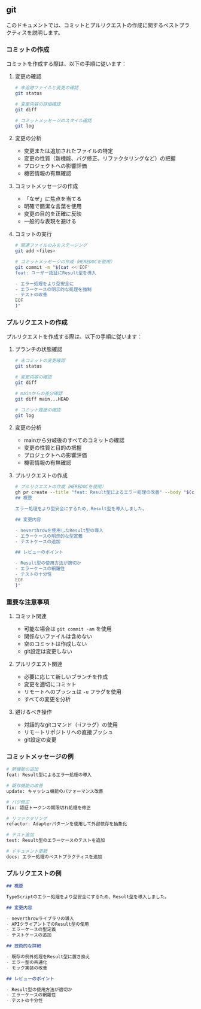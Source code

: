 ## git

このドキュメントでは、コミットとプルリクエストの作成に関するベストプラクティスを説明します。

### コミットの作成

コミットを作成する際は、以下の手順に従います：

1. 変更の確認
   ```bash
   # 未追跡ファイルと変更の確認
   git status

   # 変更内容の詳細確認
   git diff

   # コミットメッセージのスタイル確認
   git log
   ```

2. 変更の分析
   - 変更または追加されたファイルの特定
   - 変更の性質（新機能、バグ修正、リファクタリングなど）の把握
   - プロジェクトへの影響評価
   - 機密情報の有無確認

3. コミットメッセージの作成
   - 「なぜ」に焦点を当てる
   - 明確で簡潔な言葉を使用
   - 変更の目的を正確に反映
   - 一般的な表現を避ける

4. コミットの実行
   ```bash
   # 関連ファイルのみをステージング
   git add <files>

   # コミットメッセージの作成（HEREDOCを使用）
   git commit -m "$(cat <<'EOF'
   feat: ユーザー認証にResult型を導入

   - エラー処理をより型安全に
   - エラーケースの明示的な処理を強制
   - テストの改善
   EOF
   )"
   ```

### プルリクエストの作成

プルリクエストを作成する際は、以下の手順に従います：

1. ブランチの状態確認
   ```bash
   # 未コミットの変更確認
   git status

   # 変更内容の確認
   git diff

   # mainからの差分確認
   git diff main...HEAD

   # コミット履歴の確認
   git log
   ```

2. 変更の分析
   - mainから分岐後のすべてのコミットの確認
   - 変更の性質と目的の把握
   - プロジェクトへの影響評価
   - 機密情報の有無確認

3. プルリクエストの作成
   ```bash
   # プルリクエストの作成（HEREDOCを使用）
   gh pr create --title "feat: Result型によるエラー処理の改善" --body "$(cat <<'EOF'
   ## 概要

   エラー処理をより型安全にするため、Result型を導入しました。

   ## 変更内容

   - neverthrowを使用したResult型の導入
   - エラーケースの明示的な型定義
   - テストケースの追加

   ## レビューのポイント

   - Result型の使用方法が適切か
   - エラーケースの網羅性
   - テストの十分性
   EOF
   )"
   ```

### 重要な注意事項

1. コミット関連
   - 可能な場合は `git commit -am` を使用
   - 関係ないファイルは含めない
   - 空のコミットは作成しない
   - git設定は変更しない

2. プルリクエスト関連
   - 必要に応じて新しいブランチを作成
   - 変更を適切にコミット
   - リモートへのプッシュは `-u` フラグを使用
   - すべての変更を分析

3. 避けるべき操作
   - 対話的なgitコマンド（-iフラグ）の使用
   - リモートリポジトリへの直接プッシュ
   - git設定の変更

### コミットメッセージの例

```bash
# 新機能の追加
feat: Result型によるエラー処理の導入

# 既存機能の改善
update: キャッシュ機能のパフォーマンス改善

# バグ修正
fix: 認証トークンの期限切れ処理を修正

# リファクタリング
refactor: Adapterパターンを使用して外部依存を抽象化

# テスト追加
test: Result型のエラーケースのテストを追加

# ドキュメント更新
docs: エラー処理のベストプラクティスを追加
```

### プルリクエストの例

```markdown
## 概要

TypeScriptのエラー処理をより型安全にするため、Result型を導入しました。

## 変更内容

- neverthrowライブラリの導入
- APIクライアントでのResult型の使用
- エラーケースの型定義
- テストケースの追加

## 技術的な詳細

- 既存の例外処理をResult型に置き換え
- エラー型の共通化
- モック実装の改善

## レビューのポイント

- Result型の使用方法が適切か
- エラーケースの網羅性
- テストの十分性
```
